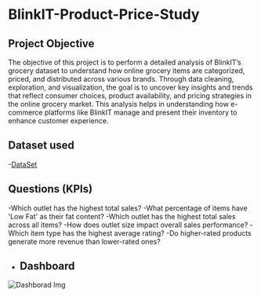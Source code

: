 # BlinkIT-Product-Price-Study

## Project Objective
The objective of this project is to perform a detailed analysis of BlinkIT’s grocery dataset to understand how online grocery items are categorized, priced, and distributed across various brands. Through data cleaning, exploration, and visualization, the goal is to uncover key insights and trends that reflect consumer choices, product availability, and pricing strategies in the online grocery market. This analysis helps in understanding how e-commerce platforms like BlinkIT manage and present their inventory to enhance customer experience.

## Dataset used
-<a href=https://github.com/JayaKrishna1008/BlinkIT-Product-Price-Study/blob/main/Raw%20Data.xlsx>DataSet</a>

## Questions (KPIs)
-Which outlet has the highest total sales?
-What percentage of items have 'Low Fat' as their fat content?
-Which outlet has the highest total sales across all items?
-How does outlet size impact overall sales performance?
-Which item type has the highest average rating?
-Do higher-rated products generate more revenue than lower-rated ones?

- ## Dashboard
![Dashborad Img]([https://github.com/user-attachments/assets/b838d37e-df95-4a02-9ebf-c0acf6e7ffb5](https://github.com/JayaKrishna1008/BlinkIT-Product-Price-Study/blob/main/Dashborad%20Img.png))




